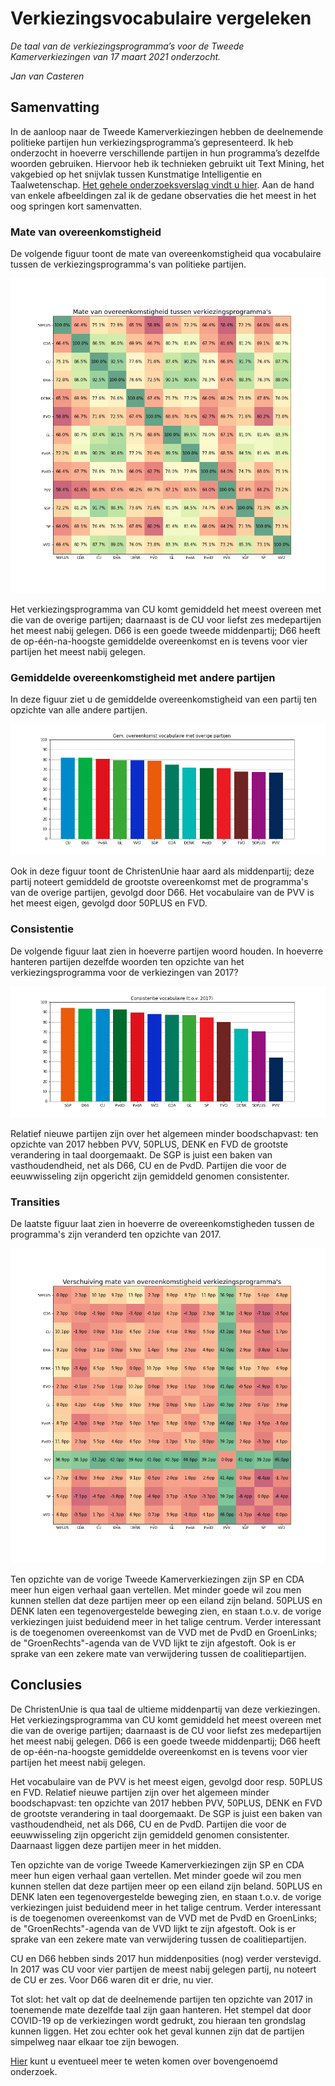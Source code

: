# Verkiezingsvocabulaire vergeleken

_De taal van de verkiezingsprogramma’s voor de Tweede Kamerverkiezingen van 17 maart 2021 onderzocht._

_Jan van Casteren_

## Samenvatting

In de aanloop naar de Tweede Kamerverkiezingen hebben de deelnemende politieke partijen hun verkiezingsprogramma’s gepresenteerd. Ik heb onderzocht in hoeverre verschillende partijen in hun programma’s dezelfde woorden gebruiken. Hiervoor heb ik technieken gebruikt uit Text Mining, het vakgebied op het snijvlak tussen Kunstmatige Intelligentie en Taalwetenschap. <a href="verkiezingsvocabulaire-vergeleken.pdf" target="_blank">Het gehele onderzoeksverslag vindt u hier</a>. Aan de hand van enkele afbeeldingen zal ik de gedane observaties die het meest in het oog springen kort samenvatten.

### Mate van overeenkomstigheid

De volgende figuur toont de mate van overeenkomstigheid qua vocabulaire tussen de verkiezingsprogramma's van politieke partijen.

![image](img/mate-van-overeenkomstigheid.png)

Het verkiezingsprogramma van CU komt gemiddeld het meest overeen met die van de overige partijen; daarnaast is de CU voor liefst zes medepartijen het meest nabij gelegen. D66 is een goede tweede middenpartij; D66 heeft de op-één-na-hoogste gemiddelde overeenkomst en is tevens voor vier partijen het meest nabij gelegen.

### Gemiddelde overeenkomstigheid met andere partijen

In deze figuur ziet u de gemiddelde overeenkomstigheid van een partij ten opzichte van alle andere partijen.

![image](img/gem_overeenkomst.png)

Ook in deze figuur toont de ChristenUnie haar aard als middenpartij; deze partij noteert gemiddeld de grootste overeenkomst met de programma's van de overige partijen, gevolgd door D66. Het vocabulaire van de PVV is het meest eigen, gevolgd door 50PLUS en FVD.

### Consistentie

De volgende figuur laat zien in hoeverre partijen woord houden. In hoeverre hanteren partijen dezelfde woorden ten opzichte van het verkiezingsprogramma voor de verkiezingen van 2017?

![image](img/consistentie.png)

Relatief nieuwe partijen zijn over het algemeen minder boodschapvast: ten opzichte van 2017 hebben PVV, 50PLUS, DENK en FVD de grootste verandering in taal doorgemaakt. De SGP is juist een baken van vasthoudendheid, net als D66, CU en de PvdD.
Partijen die voor de eeuwwisseling zijn opgericht zijn gemiddeld genomen consistenter.

### Transities

De laatste figuur laat zien in hoeverre de overeenkomstigheden tussen de programma's zijn veranderd ten opzichte van 2017.

![image](img/verschuiving-overeenkomstigheid.png)

Ten opzichte van de vorige Tweede Kamerverkiezingen zijn SP en CDA meer hun eigen verhaal gaan vertellen. Met minder goede wil zou men kunnen stellen dat deze partijen meer op een eiland zijn beland. 50PLUS en DENK laten een tegenovergestelde beweging zien, en staan t.o.v. de vorige verkiezingen juist beduidend meer in het talige centrum.
Verder interessant is de toegenomen overeenkomst van de VVD met de PvdD en GroenLinks; de "GroenRechts"-agenda van de VVD lijkt te zijn afgestoft. Ook is er sprake van een zekere mate van verwijdering tussen de coalitiepartijen.

## Conclusies

De ChristenUnie is qua taal de ultieme middenpartij van deze verkiezingen. Het verkiezingsprogramma van CU komt gemiddeld het meest overeen met die van de overige partijen; daarnaast is de CU voor liefst zes medepartijen het meest nabij gelegen. D66 is een goede tweede middenpartij; D66 heeft de op-één-na-hoogste gemiddelde overeenkomst en is tevens voor vier partijen het meest nabij gelegen.

Het vocabulaire van de PVV is het meest eigen, gevolgd door resp. 50PLUS en FVD. Relatief nieuwe partijen zijn over het algemeen minder boodschapvast: ten opzichte van 2017 hebben PVV, 50PLUS, DENK en FVD de grootste verandering in taal doorgemaakt. De SGP is juist een baken van vasthoudendheid, net als D66, CU en de PvdD.
Partijen die voor de eeuwwisseling zijn opgericht zijn gemiddeld genomen consistenter. Daarnaast liggen deze partijen meer in het midden. 

Ten opzichte van de vorige Tweede Kamerverkiezingen zijn SP en CDA meer hun eigen verhaal gaan vertellen. Met minder goede wil zou men kunnen stellen dat deze partijen meer op een eiland zijn beland. 50PLUS en DENK laten een tegenovergestelde beweging zien, en staan t.o.v. de vorige verkiezingen juist beduidend meer in het talige centrum.
Verder interessant is de toegenomen overeenkomst van de VVD met de PvdD en GroenLinks; de "GroenRechts"-agenda van de VVD lijkt te zijn afgestoft. Ook is er sprake van een zekere mate van verwijdering tussen de coalitiepartijen.

CU en D66 hebben sinds 2017 hun middenposities (nog) verder verstevigd. In 2017 was CU voor vier partijen de meest nabij gelegen partij, nu noteert de CU er zes. Voor D66 waren dit er drie, nu vier.

Tot slot: het valt op dat de deelnemende partijen ten opzichte van 2017 in toenemende mate dezelfde taal zijn gaan hanteren. Het stempel dat door COVID-19 op de verkiezingen wordt gedrukt, zou hieraan ten grondslag kunnen liggen. Het zou echter ook het geval kunnen zijn dat de partijen simpelweg naar elkaar toe zijn bewogen.

<a href="verkiezingsvocabulaire-vergeleken.pdf" target="_blank">Hier</a> kunt u eventueel meer te weten komen over bovengenoemd onderzoek.
